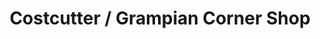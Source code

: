---
title: "Costcutter / Grampian Corner Shop"
url: /aberdeen/costcutter-grampian-corner-shop/
shop: convenience
---